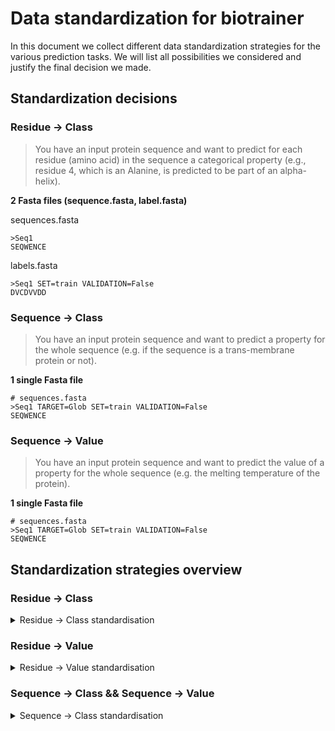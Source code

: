 # Data standardization for biotrainer

In this document we collect different data standardization strategies for the various prediction tasks.
We will list all possibilities we considered and justify the final decision we made.

## Standardization decisions

### Residue -> Class

>You have an input protein sequence and want to predict 
for each residue (amino acid) in the sequence a categorical property 
(e.g., residue 4, which is an Alanine, is predicted to be part of an alpha-helix).

**2 Fasta files (sequence.fasta, label.fasta)**

sequences.fasta
```fasta
>Seq1
SEQWENCE
```

labels.fasta
```fasta
>Seq1 SET=train VALIDATION=False
DVCDVVDD
```

### Sequence -> Class

>You have an input protein sequence and want to predict a property for the whole sequence
(e.g. if the sequence is a trans-membrane protein or not).

**1 single Fasta file**
```fasta
# sequences.fasta
>Seq1 TARGET=Glob SET=train VALIDATION=False 
SEQWENCE
```

### Sequence -> Value

>You have an input protein sequence and want to predict the value of a property for the whole sequence
(e.g. the melting temperature of the protein).

**1 single Fasta file**
```fasta
# sequences.fasta
>Seq1 TARGET=Glob SET=train VALIDATION=False 
SEQWENCE
```

## Standardization strategies overview

### Residue -> Class
<details>
<summary>Residue -> Class standardisation</summary>

**1. 2 Fasta files (sequence.fasta, label.fasta)**

sequences.fasta
```fasta
>Seq1
SEQWENCE
```

labels.fasta
```fasta
>Seq1 SET=train VALIDATION=False
DVCDVVDD
```

PRO:
+ Easy mapping of residue -> class

</details>

### Residue -> Value
<details>
<summary>Residue -> Value standardisation</summary>

**1. 1 single CSV file**
```csv
sequence, values, set, validation
PRTEIN, 0.5;0.3;0.2;0.1;1.5;0.01, train, False
```

PRO:
+ Only one file

CON:
- File will be very large and have bad readability

</details>

### Sequence -> Class && Sequence -> Value
<details>
<summary>Sequence -> Class standardisation</summary>

**1. 2 Fasta files (sequence.fasta, label.fasta)**
```fasta
# sequences.fasta
>Seq1
SEQWENCE
# labels.fasta
>Seq1 SET=train VALIDATION=False
Glob
```

PRO:
+ Compliant with residue -> class structure

CON:
- Fasta interpreters might misinterpret "Glob" as "G, L, O, B"
- 2 files

**2. 1 single Fasta file**
```fasta
# sequences.fasta
>Seq1 TARGET=Glob SET=train VALIDATION=False 
SEQWENCE
```

PRO:
+ Only one file
+ Readability

CON:
- Conversion from FLIP to biotrainer needed

**3. 1 single CSV file**
```csv
sequence, label, set, validation
SEQWENCE, Glob, train, False
```

PRO:
+ Only one file
+ FLIP data format

CON:
- Bad readability for longer sequences
</details>
